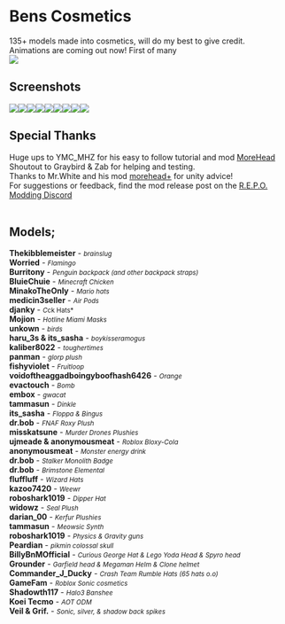 # Bens Cosmetics
135+ models made into cosmetics, will do my best to give credit.
<br>Animations are coming out now! First of many<br>
![](https://i.imgur.com/pLYUI2U.gif)

## Screenshots
![](https://i.imgur.com/MjL0KGs.png)![](https://i.imgur.com/m8eGGsj.png)![](https://i.imgur.com/fDtJGbI.png)![](https://i.imgur.com/okqWbEm.png)![](https://i.imgur.com/OkX8BVO.png)![](https://i.imgur.com/6Hx9aoE.png)![](https://i.imgur.com/aVc8cHV.png)![](https://i.imgur.com/tZMcLVe.png)![](https://i.imgur.com/kGrFutd.png)


## Special Thanks
Huge ups to YMC_MHZ for his easy to follow tutorial and mod [MoreHead](https://thunderstore.io/c/repo/p/YMC_MHZ/MoreHead/)
<br>Shoutout to Graybird & Zab for helping and testing.
<br>Thanks to Mr.White and his mod [morehead+](https://thunderstore.io/c/repo/p/RESET/MoreHeadPlus/) for unity advice!
<br>For suggestions or feedback, find the mod release post on the [R.E.P.O. Modding Discord](https://discord.gg/nvbQRNXxYe)
<br><br>

## Models;
**Thekibblemeister** - <small>*brainslug*</small>
<br>**Worried** - <small>*Flamingo*</small>
<br>**Burritony** - <small>*Penguin backpack (and other backpack straps)*</small>
<br>**BluieChuie** - <small>*Minecraft Chicken*</small>
<br>**MinakoTheOnly** - <small>*Mario hats*</small>
<br>**medicin3seller** - <small>*Air Pods*</small>
<br>**djanky** - <small>*C*ck Hats*</small>
<br>**Mojion** - <small>*Hotline Miami Masks*</small>
<br>**unkown** - <small>*birds*</small>
<br>**haru_3s & its_sasha** - <small>*boykisseramogus*</small>
<br>**kaliber8022** - <small>*toughertimes*</small>
<br>**panman** - <small>*glorp plush*</small>
<br>**fishyviolet** - <small>*Fruitloop*</small>
<br>**voidoftheaggadboingyboofhash6426** - <small>*Orange*</small>
<br>**evactouch** - <small>*Bomb*</small>
<br>**embox** - <small>*gwacat*</small>
<br>**tammasun** - <small>*Dinkle*</small>
<br>**its_sasha** - <small>*Floppa & Bingus*</small>
<br>**dr.bob** - <small>*FNAF Roxy Plush*</small>
<br>**misskatsune** - <small>*Murder Drones Plushies*</small>
<br>**ujmeade & anonymousmeat** - <small>*Roblox Bloxy-Cola*</small>
<br>**anonymousmeat** - <small>*Monster energy drink*</small>
<br>**dr.bob** - <small>*Stalker Monolith Badge*</small>
<br>**dr.bob** - <small>*Brimstone Elemental*</small>
<br>**fluffluff** - <small>*Wizard Hats*</small>
<br>**kazoo7420** - <small>*Weewr*</small>
<br>**roboshark1019** - <small>*Dipper Hat*</small>
<br>**widowz** - <small>*Seal Plush*</small>
<br>**darian_00** - <small>*Kerfur Plushies*</small>
<br>**tammasun** - <small>*Meowsic Synth*</small>
<br>**roboshark1019** - <small>*Physics & Gravity guns*</small>
<br>**Peardian** - <small>*pikmin colossal skull*</small>
<br>**BillyBnMOfficial** - <small>*Curious George Hat & Lego Yoda Head & Spyro head*</small>
<br>**Grounder** - <small>*Garfield head & Megaman Helm & Clone helmet*</small>
<br>**Commander_J_Ducky** - <small>*Crash Team Rumble Hats (65 hats o.o)*</small>
<br>**GameFam** - <small>*Roblox Sonic cosmetics*</small>
<br>**Shadowth117** - <small>*Halo3 Banshee*</small>
<br>**Koei Tecmo** - <small>*AOT ODM*</small>
<br>**Veil & Grif.** - <small>*Sonic, silver, & shadow back spikes*</small>

